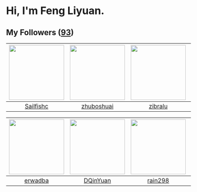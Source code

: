# Hi, I'm Feng Liyuan.

## My Followers ([93](https://github.com/SunRunAway?tab=followers))

| <img src="https://avatars.githubusercontent.com/u/13750989?v=4" width="150" height="150" /> | <img src="https://avatars.githubusercontent.com/u/10694566?v=4" width="150" height="150" /> | <img src="https://avatars.githubusercontent.com/u/41463486?v=4" width="150" height="150" /> | <img src="https://avatars.githubusercontent.com/u/19871320?v=4" width="150" height="150" /> |
| :-----------------------------------------------------------------------------------------: | :-----------------------------------------------------------------------------------------: | :-----------------------------------------------------------------------------------------: | :-----------------------------------------------------------------------------------------: |
|                          [Sailfishc](https://github.com/Sailfishc)                          |                         [zhuboshuai](https://github.com/zhuboshuai)                         |                            [zibralu](https://github.com/zibralu)                            |                           [mind1949](https://github.com/mind1949)                           |

| <img src="https://avatars.githubusercontent.com/u/43768654?v=4" width="150" height="150" /> | <img src="https://avatars.githubusercontent.com/u/23725000?v=4" width="150" height="150" /> | <img src="https://avatars.githubusercontent.com/u/20725525?v=4" width="150" height="150" /> | <img src="https://avatars.githubusercontent.com/u/14999922?v=4" width="150" height="150" /> |
| :-----------------------------------------------------------------------------------------: | :-----------------------------------------------------------------------------------------: | :-----------------------------------------------------------------------------------------: | :-----------------------------------------------------------------------------------------: |
|                            [erwadba](https://github.com/erwadba)                            |                           [DQinYuan](https://github.com/DQinYuan)                           |                            [rain298](https://github.com/rain298)                            |                        [chenlinholl](https://github.com/chenlinholl)                        |